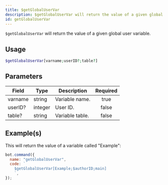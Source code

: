 ```yaml
---
title: $getGlobalUserVar
description: $getGlobalUserVar will return the value of a given global user variable.
id: getGlobalUserVar
---
```


`$getGlobalUserVar` will return the value of a given global user variable.

## Usage

```php
$getGlobalUserVar[varname;userID?;table?]
```

## Parameters

| Field   | Type    | Description     | Required |
| ------- | ------- | --------------- | :------: |
| varname | string  | Variable name.  |   true   |
| userID? | integer | User ID.        |  false   |
| table?  | string  | Variable table. |  false   |

## Example(s)

This will return the value of a variable called "Example":

```javascript
bot.command({
  name: "getGlobalUserVar",
  code: `
    $getGlobalUserVar[Example;$authorID;main]
    `,
});
```
